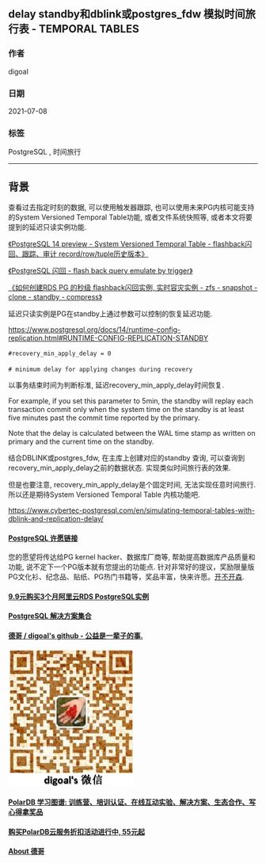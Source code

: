 ## delay standby和dblink或postgres_fdw 模拟时间旅行表 - TEMPORAL TABLES  
  
### 作者  
digoal  
  
### 日期  
2021-07-08  
  
### 标签  
PostgreSQL , 时间旅行   
  
----  
  
## 背景  
查看过去指定时刻的数据, 可以使用触发器跟踪, 也可以使用未来PG内核可能支持的System Versioned Temporal Table功能, 或者文件系统快照等, 或者本文将要提到的延迟只读实例功能.   
  
[《PostgreSQL 14 preview - System Versioned Temporal Table - flashback闪回、跟踪、审计 record/row/tuple历史版本》](../202010/20201010_06.md)    
  
[《PostgreSQL 闪回 - flash back query emulate by trigger》](../201408/20140828_01.md)    
  
[《如何创建RDS PG 的秒级 flashback闪回实例, 实时容灾实例 - zfs - snapshot - clone - standby - compress》](../202003/20200321_02.md)    
  
延迟只读实例是PG在standby上通过参数可以控制的恢复延迟功能.   
  
https://www.postgresql.org/docs/14/runtime-config-replication.html#RUNTIME-CONFIG-REPLICATION-STANDBY  
  
```  
#recovery_min_apply_delay = 0       
  
# minimum delay for applying changes during recovery  
```  
  
以事务结束时间为判断标准, 延迟recovery_min_apply_delay时间恢复.   
  
For example, if you set this parameter to 5min, the standby will replay each transaction commit only when the system time on the standby is at least five minutes past the commit time reported by the primary.   
  
Note that the delay is calculated between the WAL time stamp as written on primary and the current time on the standby.   
  
结合DBLINK或postgres_fdw, 在主库上创建对应的standby 查询, 可以查询到recovery_min_apply_delay之前的数据状态. 实现类似时间旅行表的效果.   
  
但是也要注意, recovery_min_apply_delay是个固定时间, 无法实现任意时间旅行. 所以还是期待System Versioned Temporal Table 内核功能吧.  
  
https://www.cybertec-postgresql.com/en/simulating-temporal-tables-with-dblink-and-replication-delay/  
  
  
#### [PostgreSQL 许愿链接](https://github.com/digoal/blog/issues/76 "269ac3d1c492e938c0191101c7238216")
您的愿望将传达给PG kernel hacker、数据库厂商等, 帮助提高数据库产品质量和功能, 说不定下一个PG版本就有您提出的功能点. 针对非常好的提议，奖励限量版PG文化衫、纪念品、贴纸、PG热门书籍等，奖品丰富，快来许愿。[开不开森](https://github.com/digoal/blog/issues/76 "269ac3d1c492e938c0191101c7238216").  
  
  
#### [9.9元购买3个月阿里云RDS PostgreSQL实例](https://www.aliyun.com/database/postgresqlactivity "57258f76c37864c6e6d23383d05714ea")
  
  
#### [PostgreSQL 解决方案集合](https://yq.aliyun.com/topic/118 "40cff096e9ed7122c512b35d8561d9c8")
  
  
#### [德哥 / digoal's github - 公益是一辈子的事.](https://github.com/digoal/blog/blob/master/README.md "22709685feb7cab07d30f30387f0a9ae")
  
  
![digoal's wechat](../pic/digoal_weixin.jpg "f7ad92eeba24523fd47a6e1a0e691b59")
  
  
#### [PolarDB 学习图谱: 训练营、培训认证、在线互动实验、解决方案、生态合作、写心得拿奖品](https://www.aliyun.com/database/openpolardb/activity "8642f60e04ed0c814bf9cb9677976bd4")
  
  
#### [购买PolarDB云服务折扣活动进行中, 55元起](https://www.aliyun.com/activity/new/polardb-yunparter?userCode=bsb3t4al "e0495c413bedacabb75ff1e880be465a")
  
  
#### [About 德哥](https://github.com/digoal/blog/blob/master/me/readme.md "a37735981e7704886ffd590565582dd0")
  
